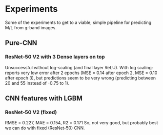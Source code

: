 # Experiments

Some of the experiments to get to a viable, simple pipeline for predicting M/L from g-band images.

## Pure-CNN

### ResNet-50 V2 with 3 Dense layers on top

Unsuccessful without log-scaling (and final layer ReLU).
With log scaling: reports very low error after 2 epochs (MSE = 0.14 after epoch 2, MSE = 0.10 after epoch 3), but predictions seem to be very wrong (predicting between 20 and 55 instead of -0.75 to 1).

## CNN features with LGBM

### ResNet-50 V2 (fixed)

RMSE = 0.227, MAE = 0.154, R2 = 0.171
So, not very good, but probably best we can do with fixed (ResNet-50) CNN.